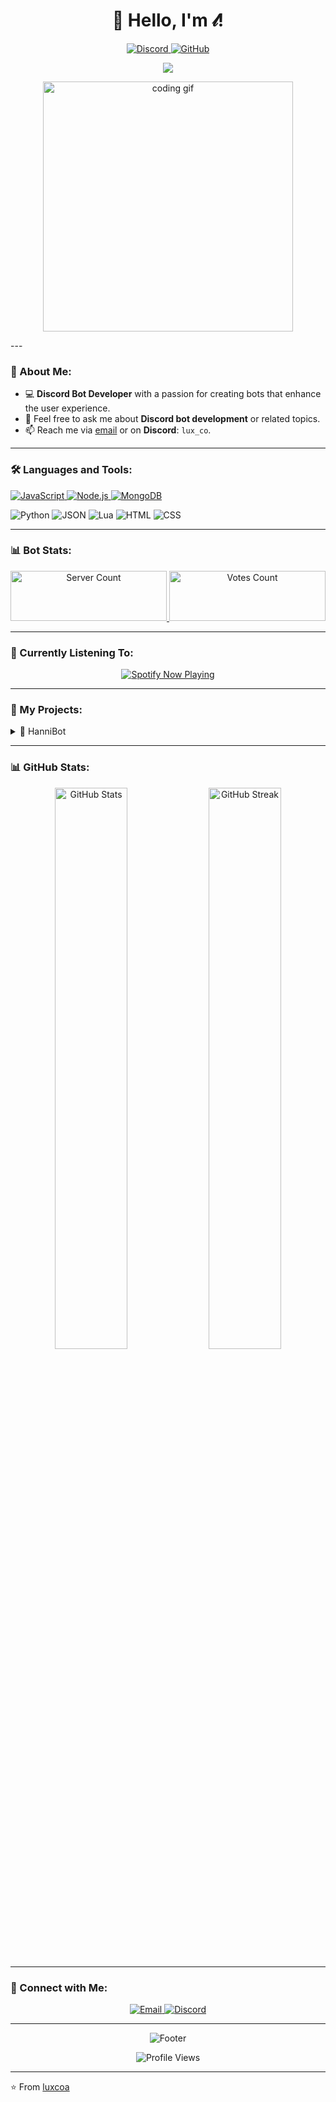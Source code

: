<h1 align="center">👋 Hello, I'm 𝓁!</h1>

<p align="center">
  <a href="https://discord.com/users/837570564536270848">
    <img src="https://img.shields.io/badge/-Discord-7289DA?style=flat-square&logo=discord&logoColor=white" alt="Discord">
  </a>
  <a href="https://github.com/luxcoa">
    <img src="https://img.shields.io/badge/-GitHub-181717?style=flat-square&logo=github" alt="GitHub">
  </a>
</p>

<p align="center">
  <img src="https://readme-typing-svg.herokuapp.com/?lines=Discord+Bot+Developer;Always+learning+new+things&font=Fira%20Code&center=true&width=500&height=50&color=6bbdff&vCenter=true&size=24">
</p>

<p align="center">
  <img src="https://media3.giphy.com/media/v1.Y2lkPTc5MGI3NjExa2M3cWwwanVtbzR6ZGlnZGxzYWxtcWp5YXp5cjBtOTVwYWloeTYxcSZlcD12MV9pbnRlcm5hbF9naWZfYnlfaWQmY3Q9Zw/cR9xNhGEHvzKO5vr6Z/giphy.webp" width="400" alt="coding gif" />
</p>
---

### 🤖 About Me:

- 💻 **Discord Bot Developer** with a passion for creating bots that enhance the user experience.
- 💬 Feel free to ask me about **Discord bot development** or related topics.
- 📫 Reach me via [email](mailto:hannifam@proton.me) or on **Discord**: `lux_co`.

---

### 🛠️ Languages and Tools:

<p align="left">
  <a href="https://developer.mozilla.org/en-US/docs/Web/JavaScript" target="_blank">
    <img src="https://img.shields.io/badge/JavaScript-F7DF1E?style=flat-square&logo=javascript&logoColor=black" alt="JavaScript">
  </a>
  <a href="https://nodejs.org" target="_blank">
    <img src="https://img.shields.io/badge/Node.js-339933?style=flat-square&logo=node.js&logoColor=white" alt="Node.js">
  </a>
  <a href="https://www.mongodb.com/" target="_blank">
    <img src="https://img.shields.io/badge/MongoDB-47A248?style=flat-square&logo=mongodb&logoColor=white" alt="MongoDB">
  </a>
</p>

<p align="left">
  <img src="https://shields.io/badge/Python-3776AB?style=flat-square&logo=python&logoColor=white" alt="Python">
  <img src="https://shields.io/badge/JSON-000000?style=flat-square&logo=json&logoColor=white" alt="JSON">
  <img src="https://shields.io/badge/Lua-2C2D72?style=flat-square&logo=lua&logoColor=white" alt="Lua">
  <img src="https://shields.io/badge/HTML-E34F26?style=flat-square&logo=html5&logoColor=white" alt="HTML">
  <img src="https://shields.io/badge/CSS-1572B6?style=flat-square&logo=css3&logoColor=white" alt="CSS">
</p>

---

### 📊 Bot Stats:

<p align="center">
  <a href="https://hannibot.netlify.app/" target="_blank">
    <img src="https://koreanbots.dev/api/widget/bots/servers/1235089708992696391.svg?icon=false&scale=1.0" alt="Server Count" width="250" height="80">
  </a>
  <a href="https://hannibot.netlify.app/" target="_blank">
    <img src="https://koreanbots.dev/api/widget/bots/votes/1235089708992696391.svg?style=classic" alt="Votes Count" width="250" height="80">
  </a>
</p>

---

### 🎵 Currently Listening To:

<p align="center">
  <a href="https://spotify-github-profile.kittinanx.com/api/view?uid=31j4yosihzteytg6rxb55oqd5fyy&redirect=true">
    <img src="https://spotify-github-profile.kittinanx.com/api/view?uid=31j4yosihzteytg6rxb55oqd5fyy&cover_image=true&theme=default&show_offline=false&background_color=121212&interchange=true" alt="Spotify Now Playing" />
  </a>
</p>

---

### 🤖 My Projects:

<details>
  <summary>💫 HanniBot</summary>
  
  [![ReadMe Card](https://github-readme-stats.vercel.app/api/pin/?username=luxcoa&repo=hannibot&theme=tokyonight)](https://github.com/luxcoa/hannibot)
  
  - 🎶 **Features**:
    - Provides information about **New Jeans**
    - Fun **gambling features** like slot machines, dice, and more.
    - Various **utility functions** for Discord servers.
  - 🛠️ **Tech Stack**: Py-cord, MongoDB, Python, JSON
  - 🌟 **Used by**: 100+ Discord servers
  - 🔗 [Invite the bot](https://discord.com/oauth2/authorize?client_id=1235089708992696391&permissions=564049867844624&integration_type=0&scope=bot+applications.commands)
</details>

---

### 📊 GitHub Stats:

<p align="center">
  <img width="48%" src="https://github-readme-stats.vercel.app/api?username=luxcoa&show_icons=true&theme=tokyonight" alt="GitHub Stats">
  <img width="48%" src="https://github-readme-streak-stats.herokuapp.com/?user=luxcoa&theme=tokyonight" alt="GitHub Streak">
</p>

---

### 🤝 Connect with Me:

<p align="center">
  <a href="mailto:hannifam@proton.me">
    <img src="https://img.shields.io/badge/Email-D14836?style=for-the-badge&logo=gmail&logoColor=white" alt="Email">
  </a>
  <a href="https://discord.gg/8xZtuQ5rsr">
    <img src="https://img.shields.io/badge/Discord-7289DA?style=for-the-badge&logo=discord&logoColor=white" alt="Discord">
  </a>
</p>

---

<p align="center">
  <img src="https://capsule-render.vercel.app/api?type=waving&color=gradient&height=100&section=footer" alt="Footer">
</p>

<p align="center">
  <img src="https://komarev.com/ghpvc/?username=luxcoa&&style=flat-square" align="center" alt="Profile Views">
</p>

---

⭐️ From [luxcoa](https://github.com/luxcoa)
